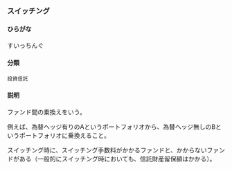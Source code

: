 <div style="display:none;">

## [あ行](securities-terms?id=あ行)
## [か行](securities-terms?id=か行)
## [さ行](securities-terms?id=さ行)

</div>

### スイッチング

#### ひらがな

すいっちんぐ

#### 分類

`投資信託`

#### 説明

ファンド間の乗換えをいう。
例えば、為替ヘッジ有りのAというポートフォリオから、為替ヘッジ無しのBというポートフォリオに乗換えること。
スイッチング時に、スイッチング手数料がかかるファンドと、かからないファンドがある（一般的にスイッチング時においても、信託財産留保額はかかる）。

<div style="display:none;">

## [た行](securities-terms?id=た行)
## [な行](securities-terms?id=な行)
## [は行](securities-terms?id=は行)
## [ま行](securities-terms?id=ま行)
## [や行](securities-terms?id=や行)
## [ら行](securities-terms?id=ら行)
## [わ行](securities-terms?id=わ行)
## [英数字・記号](securities-terms?id=英数字・記号)

</div>

